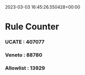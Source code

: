 2023-03-03 16:45:26.550428+00:00
# Rule Counter 
 ### UCATE : 407077

 ### Veneto : 88780

 ### Allowlist : 13929